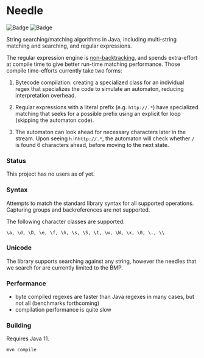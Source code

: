# Needle 

![Badge](https://travis-ci.com/hyperpape/StringMatching.svg?branch=master)
![Badge](https://www.repostatus.org/badges/latest/wip.svg)

String searching/matching algorithms in Java, including multi-string
matching and searching, and regular expressions.

The regular expression engine is
[non-backtracking](https://swtch.com/~rsc/regexp/regexp1.html), and
spends extra-effort at compile time to give better run-time matching
performance. Those compile time-efforts currently take two forms:

  1. Bytecode compilation: creating a specialized class for an
  individual regex that specializes the code to simulate an automaton,
  reducing interpretation overhead.
     
  2. Regular expressions with a literal prefix (e.g. `http://.*`) have specialized matching that seeks for a possible 
     prefix using an explicit for loop (skipping the automaton code). 
     
  3. The automaton can look ahead for necessary characters later in the stream. Upon seeing `h` in`http://.*`, the 
     automaton will check whether `/` is found 6 characters ahead, before moving to the next state.

### Status

This project has no users as of yet. 

### Syntax

Attempts to match the standard library syntax for all supported operations. Capturing groups and backreferences are not
supported. 

The following character classes are supported:

    \a, \d, \D, \e, \f, \h, \s, \S, \t, \w, \W, \x, \0, \., \\

### Unicode

The library supports searching against any string, however the needles that we search
for are currently limited to the BMP. 

### Performance

- byte compiled regexes are faster than Java regexes in many cases, but not all (benchmarks forthcoming)
- compilation performance is quite slow

### Building

Requires Java 11.

    mvn compile
